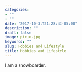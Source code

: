 ```yaml
---
categories:
- ""
- ""
date: "2017-10-31T21:28:43-05:00"
description: ""
draft: false
image: pic10.jpg
keywords: ""
slug: Hobbies and Lifestyle
title: Hobbies and Lifestyle
---
```


I am a snowboarder.